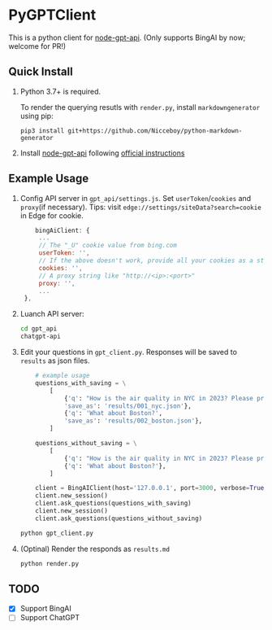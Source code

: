 # PyGPTClient

This is a python client for [node-gpt-api](https://github.com/waylaidwanderer/node-chatgpt-api). (Only supports BingAI by now; welcome for PR!)

## Quick Install

1. Python 3.7+ is required.

	To render the querying resutls with `render.py`, install `markdowngenerator` using pip:

	```
	pip3 install git+https://github.com/Nicceboy/python-markdown-generator
	```
2. Install [node-gpt-api](https://github.com/waylaidwanderer/node-chatgpt-api) following [official instructions](https://github.com/waylaidwanderer/node-chatgpt-api#getting-started)

## Example Usage

1. Config API server in `gpt_api/settings.js`. Set `userToken`/`cookies` and `proxy`(if necessary). Tips: visit `edge://settings/siteData?search=cookie` in Edge for cookie.
   ```js
       bingAiClient: {
        ...
        // The "_U" cookie value from bing.com
        userToken: '',
        // If the above doesn't work, provide all your cookies as a string instead
        cookies: '',
        // A proxy string like "http://<ip>:<port>"
        proxy: '',
		...
    },
   ```
2. Luanch API server: 
   ```bash
   cd gpt_api
   chatgpt-api
   ```

3. Edit your questions in `gpt_client.py`. Responses will be saved to `results` as json files.

	```python
		# example usage
		questions_with_saving = \
			[
				{'q': "How is the air quality in NYC in 2023? Please provide some references.", # one question
				'save_as': 'results/001_nyc.json'},
				{'q': 'What about Boston?',
				'save_as': 'results/002_boston.json'},
			]

		questions_without_saving = \
			[
				{'q': "How is the air quality in NYC in 2023? Please provide some references."}, # one question,
				{'q': 'What about Boston?'},
			]

		client = BingAIClient(host='127.0.0.1', port=3000, verbose=True, pacing_between_sessions_ms=2000)
		client.new_session()
		client.ask_questions(questions_with_saving)
		client.new_session()
		client.ask_questions(questions_without_saving)
	```
	```bash
	python gpt_client.py
	```
4. (Optinal) Render the responds as `results.md`
   ```bash
   python render.py
   ```

## TODO
 - [x] Support BingAI
 - [ ] Support ChatGPT